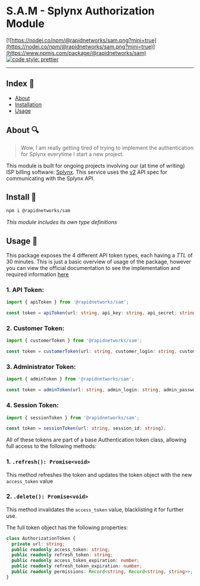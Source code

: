 # S.A.M - Splynx Authorization Module

[![https://nodei.co/npm/@rapidnetworks/sam.png?mini=true](https://nodei.co/npm/@rapidnetworks/sam.png?mini=true)](https://www.npmjs.com/package/@rapidnetworks/sam)
[![code style: prettier](https://img.shields.io/badge/code_style-prettier-ff69b4.svg?style=flat-square)](https://github.com/prettier/prettier)

---

## Index :page_with_curl:

* [About](https://github.com/Rapid-Networks/Splynx_Authentication/edit/main/README.md#about-)
* [Installation](https://github.com/Rapid-Networks/Splynx_Authentication/edit/main/README.md#install-electric_plug)
* [Usage](https://github.com/Rapid-Networks/Splynx_Authentication/edit/main/README.md#usage-rocket)

## About 🔍

> Wow, I am really getting tired of trying to implement the authentication for Splynx everytime I start a new project.

This module is built for ongoing projects involving our (at time of writing) ISP billing software: [Splynx][Splynx home].
This service uses the [v2][Splynx API Doc] API spec for communicating with the Splynx API.

## Install :electric_plug:

```bash
npm i @rapidnetworks/sam
```

_This module includes its own type definitions_

## Usage :rocket:

This package exposes the 4 different API token types, each having a _TTL_ of 30 minutes.
This is just a basic overview of usage of the package, however you can view the official documentation to see the implementation and required information [here][Splynx authentication page]

### 1. API Token:

```typescript
import { apiToken } from '@rapidnetworks/sam';

const token = apiToken(url: string, api_key: string, api_secret: string);
```

### 2. Customer Token:

```typescript
import { customerToken } from '@rapidnetworks/sam';

const token = customerToken(url: string, customer_login: string, customer_password: string);
```

### 3. Administrator Token:

```typescript
import { adminToken } from '@rapidnetworks/sam';

const token = adminToken(url: string, admin_login: string, admin_password: string, 2fa_code?: string, 2fa_fingerprint?: string);
```

### 4. Session Token:

```typescript
import { sessionToken } from '@rapidnetworks/sam';

const token = sessionToken(url: string, session_id: string);
```

All of these tokens are part of a base Authentication token class, allowing full access to the following methods:

### 1. `.refresh(): Promise<void>`

This method refreshes the token and updates the token object with the new `access_token` value

### 2. `.delete(): Promise<void>`

This method invalidates the `access_token` value, blacklisting it for further use.

The full token object has the following properties:

```typescript
class AuthorizationToken {
  private url: string;
  public readonly access_token: string;
  public readonly refresh_token: string;
  public readonly access_token_expiration: number;
  public readonly refresh_token_expiration: number;
  public readonly permissions: Record<string, Record<string, string>>;
}
```

[Splynx home]: https://splynx.com/
[Splynx API Doc]: https://splynx.docs.apiary.io/
[Splynx authentication page]: https://splynx.docs.apiary.io/#introduction/authentication
